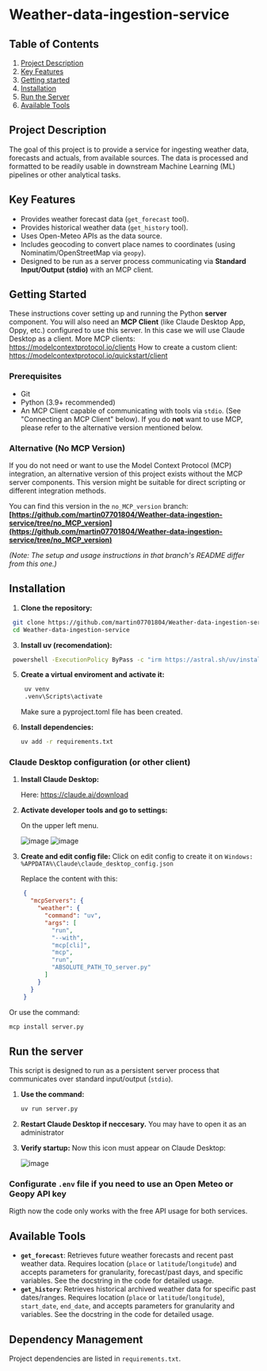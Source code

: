 # Weather-data-ingestion-service  



## Table of Contents
1. [Project Description](#project-description)  
2. [Key Features](#key-features)  
3. [Getting started](#getting-started)  
4. [Installation](#installation)   
5. [Run the Server](#run-the-server)  
6. [Available Tools](#available-tools)  




## Project Description

The goal of this project is to provide a service for ingesting weather data, forecasts and actuals, from available sources. The data is processed and formatted to be readily usable in downstream Machine Learning (ML) pipelines or other analytical tasks.

## Key Features

*   Provides weather forecast data (`get_forecast` tool).
*   Provides historical weather data (`get_history` tool).
*   Uses Open-Meteo APIs as the data source.
*   Includes geocoding to convert place names to coordinates (using Nominatim/OpenStreetMap via `geopy`).
*   Designed to be run as a server process communicating via **Standard Input/Output (stdio)** with an MCP client.

## Getting Started

These instructions cover setting up and running the Python **server** component. You will also need an **MCP Client** (like Claude Desktop App, Oppy, etc.) configured to use this server. In this case we will use Claude Desktop as a client.
More MCP clients: https://modelcontextprotocol.io/clients
How to create a custom client: https://modelcontextprotocol.io/quickstart/client

### Prerequisites

*   Git
*   Python (3.9+ recommended)
*   An MCP Client capable of communicating with tools via `stdio`. (See "Connecting an MCP Client" below). If you do **not** want to use MCP, please refer to the alternative version mentioned below.

### Alternative (No MCP Version)

If you do not need or want to use the Model Context Protocol (MCP) integration, an alternative version of this project exists without the MCP server components. This version might be suitable for direct scripting or different integration methods.

You can find this version in the `no_MCP_version` branch:
**[https://github.com/martin07701804/Weather-data-ingestion-service/tree/no_MCP_version](https://github.com/martin07701804/Weather-data-ingestion-service/tree/no_MCP_version)**

*(Note: The setup and usage instructions in that branch's README differ from this one.)*

## Installation

1.  **Clone the repository:**
   ```bash
    git clone https://github.com/martin07701804/Weather-data-ingestion-service.git
    cd Weather-data-ingestion-service
   ```

3.  **Install uv (recomendation):**
   ```bash
    powershell -ExecutionPolicy ByPass -c "irm https://astral.sh/uv/install.ps1 | iex"
   ```
5. **Create a virtual enviroment and activate it:**
   ```bash
    uv venv
    .venv\Scripts\activate
   ```
   Make sure a pyproject.toml file has been created.


7. **Install dependencies:**
   ```bash
   uv add -r requirements.txt
   ```

### Claude Desktop configuration (or other client)

1. **Install Claude Desktop:**
   
   Here: https://claude.ai/download
   
3. **Activate developer tools and go to settings:**
   
   On the upper left menu.

   
   ![image](https://github.com/user-attachments/assets/05e5c5e3-7f48-4c0e-b119-3b188c4d517b)
   ![image](https://github.com/user-attachments/assets/62a813ee-d9e5-4c9a-b2c2-b2e8ea40295f)

5. **Create and edit config file:**
   Click on edit config to create it on `Windows: %APPDATA%\Claude\claude_desktop_config.json`
   
   Replace the content with this:
```JSON
    {
      "mcpServers": {
        "weather": {
          "command": "uv",
          "args": [
            "run",
            "--with",
            "mcp[cli]",
            "mcp",
            "run",
            "ABSOLUTE_PATH_TO_server.py"
          ]
        }
      }
    }
```
   Or use the command:
   ```bash
   mcp install server.py
   ```
## Run the server

This script is designed to run as a persistent server process that communicates over standard input/output (`stdio`).

1. **Use the command:**
   ```bash
   uv run server.py
   ```

3. **Restart Claude Desktop if neccesary.**
   You may have to open it as an administrator
4. **Verify startup:**
   Now this icon must appear on Claude Desktop:
   
   ![image](https://github.com/user-attachments/assets/c7ac546a-65ca-4b3c-95ee-05430ceae3d6)




    


### Configurate `.env` file if you need to use an Open Meteo or Geopy API key

Rigth now the code only works with the free API usage for both services.




## Available Tools

*   **`get_forecast`**: Retrieves future weather forecasts and recent past weather data. Requires location (`place` or `latitude`/`longitude`) and accepts parameters for granularity, forecast/past days, and specific variables. See the docstring in the code for detailed usage.
*   **`get_history`**: Retrieves historical archived weather data for specific past dates/ranges. Requires location (`place` or `latitude`/`longitude`), `start_date`, `end_date`, and accepts parameters for granularity and variables. See the docstring in the code for detailed usage.

## Dependency Management

Project dependencies are listed in `requirements.txt`.


